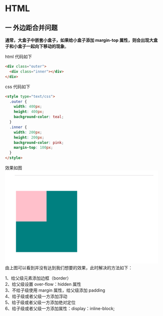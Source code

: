 # HTML

## 一 外边距合并问题

**通常，大盒子中嵌套小盒子，如果给小盒子添加 margin-top 属性，则会出现大盒子和小盒子一起向下移动的现象**。

html 代码如下

```html
<div class="outer">
  <div class="inner"></div>
</div>
```

css 代码如下

```html
<style type="text/css">
  .outer {
    width: 400px;
    height: 400px;
    background-color: teal;
  }
  .inner {
    width: 200px;
    height: 200px;
    background-color: pink;
    margin-top: 100px;
  }
</style>
```

效果如图<br />![image.png](https://github.com/mufeiyu-ayu/onlineImg/blob/master/1.png?raw=true)<br />由上图可以看到并没有达到我们想要的效果，此时解决的方法如下：

1、给父级元素添加边框（border）<br/>
2、给父级设置 over-flow：hidden 属性<br/>
3、不给子级使用 margin 属性，给父级添加 padding<br/>
4、给子级或者父级一方添加浮动<br/>
5、给子级或者父级一方添加绝对定位<br/>
6、给子级或者父级一方添加属性：display：inline-block;
